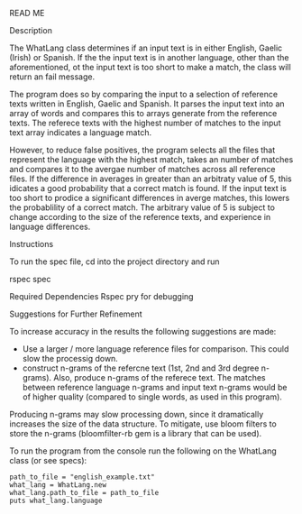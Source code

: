 READ ME

Description

The WhatLang class determines if an  input text is in either English, Gaelic (Irish) or Spanish.  If the the input text is in another language, other than the aforementioned, ot the input text is too short to make a match, the class will return an fail message.

The program does so by comparing the input to a selection of reference texts written in English, Gaelic and Spanish.  It parses the input text into an array of words and compares this to arrays generate from the reference texts.  The referece texts with the highest number of matches to the input text array indicates a language match.  

However, to reduce false positives, the program selects all the files that represent the language with the highest match, takes an number of matches and compares it to the avergae number of matches across all reference files.  If the difference in averages in greater than an arbitraty value of 5, this idicates a good probability that a correct match is found.  If the input text is too short to prodice a significant differences in averge matches, this lowers the probablility of a correct match.  The arbitrary value of 5 is subject to change according to the size of the reference texts, and experience in language differences.


Instructions

To run the spec file, cd into the project directory and run

rspec spec

Required Dependencies
	Rspec
	pry for debugging



Suggestions for Further Refinement

To increase accuracy in the results the following suggestions are made:

- Use a larger / more language reference files for comparison.  This could slow the processig down.
- construct n-grams of the refercne text (1st, 2nd and 3rd degree n-grams).  Also, produce n-grams of the referece text. The matches between reference language n-grams and input text n-grams would be of higher quality (compared to single words, as used in this program).

Producing n-grams may slow processing down, since it dramatically increases the size of the data structure.  To mitigate, use bloom filters to store the n-grams (bloomfilter-rb gem is a library that can be used).

To run the program from the console run the following on the WhatLang class (or see specs):

	path_to_file = "english_example.txt"
	what_lang = WhatLang.new
	what_lang.path_to_file = path_to_file
	puts what_lang.language